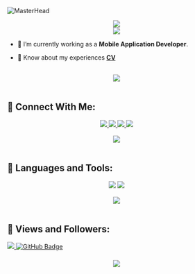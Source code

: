 ![MasterHead](https://miro.medium.com/max/1400/1*vkfI4nFNheC5v0p7wzDtGg.gif)

<div align="center">
    <img src="https://readme-typing-svg.herokuapp.com/?font=Righteous&size=35&center=true&vCenter=true&width=500&height=50&duration=4000&lines=Hi+There!+👋;+I'm+Mohamed+Magdy!+😎;" />
</div>

<div align="center">
    <img src="https://readme-typing-svg.herokuapp.com/?font=Righteous&size=35&center=true&vCenter=true&width=500&height=50&duration=4000&lines=+++++++++;+Flutter+developer!+👨‍💻;" />
</div>

<p align="left">

- 🔭 I’m currently working as a **Mobile Application Developer**.


<p align="left">

- 📄 Know about my experiences **[CV](https://drive.google.com/file/d/1ujfIt2gxPuGJ05P0lhCz1CJjjwVUoVcP/view?usp=sharing)**

<br>
<div align="center">
    <img src="https://user-images.githubusercontent.com/73097560/115834477-dbab4500-a447-11eb-908a-139a6edaec5c.gif" />
</div>
<br>

## 🤝 Connect With Me:

<div align="center">
<a href="https://www.linkedin.com/in/mohammed-magdy-78b0a0108/" target="_blank">
    <img src="https://img.shields.io/badge/LinkedIn-0077B5?style=for-the-badge&logo=linkedin&logoColor=white" target="_blank" />
 </a>
</a>
  <a href="mailto:mohammedmagdy823@gmail.com">
    <img src="https://img.shields.io/badge/Gmail-333333?style=for-the-badge&logo=gmail&logoColor=red" />
  </a>
  <a href="https://wa.me/+201149504892/">
    <img src="https://img.shields.io/badge/WhatsApp-45678?style=for-the-badge&logo=whatsapp&logoColor=white" />
  </a>
   <a href="https://x.com/mohamadmagdy97">
    <img src="https://img.shields.io/badge/-000000?style=for-the-badge&logo=X&logoColor=white" />
  </a>
</div>

<br>
<div align="center">
    <img src="https://user-images.githubusercontent.com/73097560/115834477-dbab4500-a447-11eb-908a-139a6edaec5c.gif" />
</div>
<br>

## 🚀 Languages and Tools:

<div align="center">
    <img src="https://skillicons.dev/icons?i=java,flutter,dart,firebase,swift,c,graphql" />
    <img src="https://skillicons.dev/icons?i=github,androidstudio,vscode,figma,postman" /><br>
</div>


<br>
<div align="center">
    <img src="https://user-images.githubusercontent.com/73097560/115834477-dbab4500-a447-11eb-908a-139a6edaec5c.gif" />
</div>
<br>

## 💜 Views and Followers:

<a href="https://github.com/Shalaby-VBS/github-profile-views-counter">
    <img src="https://komarev.com/ghpvc/?username=Shalaby-VBS">
</a>
<a href="https://github.com/mohamedmagdy97?tab=followers"><img src="https://img.shields.io/github/followers/mohamedmagdy97?label=Followers&style=social" alt="GitHub Badge"></a>
<h3 align="center">
    <img src="https://readme-typing-svg.herokuapp.com/?font=Righteous&size=25&center=true&vCenter=true&width=500&height=70&duration=4000&lines=Thanks+for+visiting!+❤️;+Shoot+me+a+message+on+Linkedin!;I'm+always+down+to+collab">
</h3>

<br/>